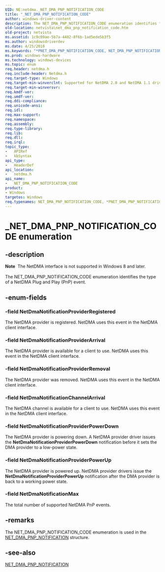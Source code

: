 ```yaml
---
UID: NE:netdma._NET_DMA_PNP_NOTIFICATION_CODE
title: "_NET_DMA_PNP_NOTIFICATION_CODE"
author: windows-driver-content
description: The NET_DMA_PNP_NOTIFICATION_CODE enumeration identifies the type of a NetDMA Plug and Play (PnP) event.
old-location: netvista\net_dma_pnp_notification_code.htm
old-project: netvista
ms.assetid: 1c9c09ae-5b7a-4482-8f6b-1ad5ede5b3f5
ms.author: windowsdriverdev
ms.date: 4/25/2018
ms.keywords: "*PNET_DMA_PNP_NOTIFICATION_CODE, NET_DMA_PNP_NOTIFICATION_CODE, NET_DMA_PNP_NOTIFICATION_CODE enumeration [Network Drivers Starting with Windows Vista], NetDmaNotificationChannelArrival, NetDmaNotificationMax, NetDmaNotificationProviderArrival, NetDmaNotificationProviderPowerDown, NetDmaNotificationProviderPowerUp, NetDmaNotificationProviderRegistered, NetDmaNotificationProviderRemoval, PNET_DMA_PNP_NOTIFICATION_CODE, PNET_DMA_PNP_NOTIFICATION_CODE enumeration pointer [Network Drivers Starting with Windows Vista], _NET_DMA_PNP_NOTIFICATION_CODE, netdma/NET_DMA_PNP_NOTIFICATION_CODE, netdma/NetDmaNotificationChannelArrival, netdma/NetDmaNotificationMax, netdma/NetDmaNotificationProviderArrival, netdma/NetDmaNotificationProviderPowerDown, netdma/NetDmaNotificationProviderPowerUp, netdma/NetDmaNotificationProviderRegistered, netdma/NetDmaNotificationProviderRemoval, netdma/PNET_DMA_PNP_NOTIFICATION_CODE, netdma_ref_ce8373ae-1547-410d-b33e-d95eb42d649e.xml, netvista.net_dma_pnp_notification_code"
ms.prod: windows-hardware
ms.technology: windows-devices
ms.topic: enum
req.header: netdma.h
req.include-header: Netdma.h
req.target-type: Windows
req.target-min-winverclnt: Supported for NetDMA 2.0 and NetDMA 1.1 drivers in Windows Server 2008.
req.target-min-winversvr: 
req.kmdf-ver: 
req.umdf-ver: 
req.ddi-compliance: 
req.unicode-ansi: 
req.idl: 
req.max-support: 
req.namespace: 
req.assembly: 
req.type-library: 
req.lib: 
req.dll: 
req.irql: 
topic_type:
-	APIRef
-	kbSyntax
api_type:
-	HeaderDef
api_location:
-	netdma.h
api_name:
-	NET_DMA_PNP_NOTIFICATION_CODE
product:
- Windows
targetos: Windows
req.typenames: NET_DMA_PNP_NOTIFICATION_CODE, *PNET_DMA_PNP_NOTIFICATION_CODE
---
```


# _NET_DMA_PNP_NOTIFICATION_CODE enumeration


## -description


<div class="alert"><b>Note</b>  The NetDMA interface is not supported in Windows 8 and later.</div><div> </div>The NET_DMA_PNP_NOTIFICATION_CODE enumeration identifies the type of a NetDMA Plug and Play (PnP)
  event.


## -enum-fields




### -field NetDmaNotificationProviderRegistered

The NetDMA provider is registered. NetDMA uses this event in the NetDMA client interface.


### -field NetDmaNotificationProviderArrival

The NetDMA provider is available for a client to use. NetDMA uses this event in the NetDMA client
     interface.


### -field NetDmaNotificationProviderRemoval

The NetDMA provider was removed. NetDMA uses this event in the NetDMA client interface.


### -field NetDmaNotificationChannelArrival

The NetDMA channel is available for a client to use. NetDMA uses this event in the NetDMA client
     interface.


### -field NetDmaNotificationProviderPowerDown

The NetDMA provider is powering down. A NetDMA provider driver issues the 
     <b>NetDmaNotificationProviderPowerDown</b> notification before it sets the DMA provider to a low-power
     state.


### -field NetDmaNotificationProviderPowerUp

The NetDMA provider is powered up. NetDMA provider drivers issue the 
     <b>NetDmaNotificationProviderPowerUp</b> notification after the DMA provider is back to a working power
     state.


### -field NetDmaNotificationMax

The total number of supported NetDMA PnP events.


## -remarks



The NET_DMA_PNP_NOTIFICATION_CODE enumeration is used in the 
    <a href="https://msdn.microsoft.com/8a505077-dec6-47cc-8730-d68e19309d3b">
    NET_DMA_PNP_NOTIFICATION</a> structure.




## -see-also




<a href="https://msdn.microsoft.com/library/windows/hardware/ff568735">NET_DMA_PNP_NOTIFICATION</a>
 

 

